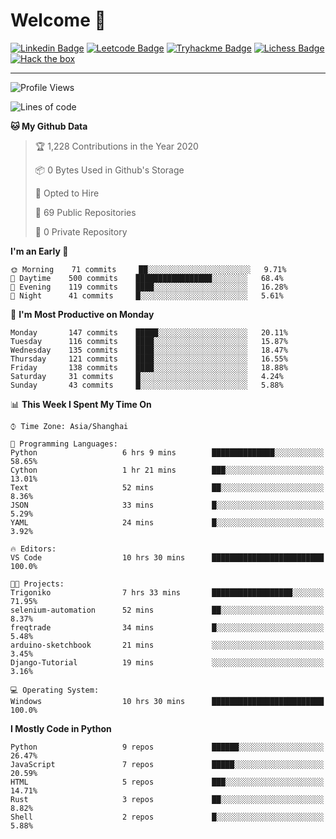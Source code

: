 # Welcome 👋

[![Linkedin Badge](https://img.shields.io/badge/-PedroTorres-blue?style=flat-square&logo=Linkedin&logoColor=white&link=https://www.linkedin.com/in/PedroTorres/)](https://www.linkedin.com/in/pedro-torres-cruz/)
[![Leetcode Badge](https://img.shields.io/badge/profile-leetcode-green)](https://leetcode.com/corfucinas/)
[![Tryhackme Badge](https://img.shields.io/badge/profile-tryhackme-blue)](https://tryhackme.com/p/Corfucinas/)
[![Lichess Badge](https://img.shields.io/badge/challenge_me-lichess-yellow)](https://lichess.org/@/Corfucinas)
[![Hack the box](https://img.shields.io/badge/hack_the_box-profile-red)](https://www.hackthebox.eu/profile/375826)

---

<!--START_SECTION:waka-->
![Profile Views](http://img.shields.io/badge/Profile%20Views-15-blue)

![Lines of code](https://img.shields.io/badge/From%20Hello%20World%20I%27ve%20Written-8.6%20million%20lines%20of%20code-blue)

**🐱 My Github Data** 

> 🏆 1,228 Contributions in the Year 2020
 > 
> 📦 0 Bytes Used in Github's Storage 
 > 
> 💼 Opted to Hire
 > 
> 📜 69 Public Repositories
 > 
> 🔑 0 Private Repository 
 > 
**I'm an Early 🐤** 

```text
🌞 Morning    71 commits     ██░░░░░░░░░░░░░░░░░░░░░░░   9.71% 
🌆 Daytime    500 commits    █████████████████░░░░░░░░   68.4% 
🌃 Evening    119 commits    ████░░░░░░░░░░░░░░░░░░░░░   16.28% 
🌙 Night      41 commits     █░░░░░░░░░░░░░░░░░░░░░░░░   5.61%

```
📅 **I'm Most Productive on Monday** 

```text
Monday       147 commits    █████░░░░░░░░░░░░░░░░░░░░   20.11% 
Tuesday      116 commits    ████░░░░░░░░░░░░░░░░░░░░░   15.87% 
Wednesday    135 commits    ████░░░░░░░░░░░░░░░░░░░░░   18.47% 
Thursday     121 commits    ████░░░░░░░░░░░░░░░░░░░░░   16.55% 
Friday       138 commits    ████░░░░░░░░░░░░░░░░░░░░░   18.88% 
Saturday     31 commits     █░░░░░░░░░░░░░░░░░░░░░░░░   4.24% 
Sunday       43 commits     █░░░░░░░░░░░░░░░░░░░░░░░░   5.88%

```


📊 **This Week I Spent My Time On** 

```text
⌚︎ Time Zone: Asia/Shanghai

💬 Programming Languages: 
Python                   6 hrs 9 mins        ██████████████░░░░░░░░░░░   58.65% 
Cython                   1 hr 21 mins        ███░░░░░░░░░░░░░░░░░░░░░░   13.01% 
Text                     52 mins             ██░░░░░░░░░░░░░░░░░░░░░░░   8.36% 
JSON                     33 mins             █░░░░░░░░░░░░░░░░░░░░░░░░   5.29% 
YAML                     24 mins             █░░░░░░░░░░░░░░░░░░░░░░░░   3.92%

🔥 Editors: 
VS Code                  10 hrs 30 mins      █████████████████████████   100.0%

🐱‍💻 Projects: 
Trigoniko                7 hrs 33 mins       ██████████████████░░░░░░░   71.95% 
selenium-automation      52 mins             ██░░░░░░░░░░░░░░░░░░░░░░░   8.37% 
freqtrade                34 mins             █░░░░░░░░░░░░░░░░░░░░░░░░   5.48% 
arduino-sketchbook       21 mins             ░░░░░░░░░░░░░░░░░░░░░░░░░   3.45% 
Django-Tutorial          19 mins             ░░░░░░░░░░░░░░░░░░░░░░░░░   3.16%

💻 Operating System: 
Windows                  10 hrs 30 mins      █████████████████████████   100.0%

```

**I Mostly Code in Python** 

```text
Python                   9 repos             ██████░░░░░░░░░░░░░░░░░░░   26.47% 
JavaScript               7 repos             █████░░░░░░░░░░░░░░░░░░░░   20.59% 
HTML                     5 repos             ███░░░░░░░░░░░░░░░░░░░░░░   14.71% 
Rust                     3 repos             ██░░░░░░░░░░░░░░░░░░░░░░░   8.82% 
Shell                    2 repos             █░░░░░░░░░░░░░░░░░░░░░░░░   5.88%

```



<!--END_SECTION:waka-->
